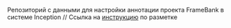 Репозиторий с данными для настройки аннотации проекта FrameBank в системе Inception //
Ссылка на [инструкцию]([url](https://docs.google.com/document/d/1x9B_QcFDOtDZ-A5qHmFTHbaGCBtdO5_XGz2dgzEF0xg/edit?usp=sharing)) по разметке
